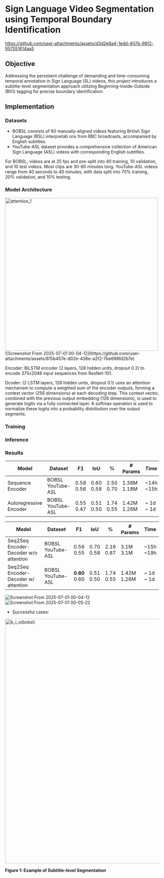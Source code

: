 # Sign Language Video Segmentation using Temporal Boundary Identification

https://github.com/user-attachments/assets/d3d2e8a4-1edd-407b-86f2-957551614aa5

## Objective
Addressing the persistent challenge of demanding and time-consuming temporal annotation in Sign Language (SL) videos, this project introduces a subtitle-level segmentation approach utilizing Beginning-Inside-Outside (BIO) tagging for precise boundary identification. 
<!--We train a Sequence-to-Sequence (Seq2Seq) model (with and without attention) on optical flow features from BOBSL and YouTube-ASL datasets. Our results demonstrate that the Seq2Seq model with attention significantly outperforms baseline methods, achieving improved segment percentage, F1-score, and IoU for subtitle boundary detection. An additional contribution includes a method for subtitle temporal resolution, designed to streamline manual annotation efforts. -->
## Implementation
### Datasets
* BOBSL consists of 60 manually-aligned videos featuring British Sign Language (BSL) interpretati
ons from BBC broadcasts, accompanied by English subtitles.
* YouTube-ASL dataset provides a comprehensive collection of American Sign Language (ASL) videos with corresponding English subtitles.

For BOBSL, videos are at 25 fps and pre-split into 40 training, 10 validation, and 10 test videos. Most clips are 30-60 minutes long. YouTube-ASL videos range from 40 seconds to 40 minutes, with data split into 70% training, 20% validation, and 10% testing.

### Model Architecture

<img src="https://github.com/user-attachments/assets/8b92e6bd-6172-49e2-a57c-b0974b2b7353" alt="attention_1" width="500">
![Screenshot From 2025-07-01 00-04-12](https://github.com/user-attachments/assets/815b457e-d02e-438e-a2f2-7be698fd2b7e)

Encoder: BiLSTM encoder (2 layers, 128 hidden units,
dropout 0.2) to encode 375x2048 input sequences
from ResNet-101. 

Dcoder: (2 LSTM layers, 128 hidden units, dropout 0.1) uses an attention
mechanism to compute a weighted sum of the encoder outputs, forming a context vector (256 dimensions) at each decoding step. This context vector,
combined with the previous output embedding (128
dimensions), is used to generate logits via a fully
connected layer. A softmax operation is used to
normalize these logits into a probability distribution over the output segments.
### Training
### Inference

### Results

| Model    | Dataset  |   F1     |    IoU   |     %    | # Params | Time     |
|----------|----------|----------|----------|----------|----------|----------|
|Sequence Encoder |   BOBSL<br>YouTube-ASL | 0.58 <br> 0.56 | 0.60 <br>0.58|2.50 <br> 0.70|1.38M <br>1.18M|~14h<br>~15h|
|Autoregressive Encoder| BOBSL<br>YouTube-ASL| 0.55<br> 0.47| 0.51 <br> 0.50|  1.74<br>0.55 | 1.42M <br> 1.26M |~ 1d <br>~ 1d 

| Model    | Dataset  |   F1     |    IoU   |     %    | # Params | Time     |
|----------|----------|----------|----------|----------|----------|----------|
|Seq2Seq Encoder-Decoder w/o attention |   BOBSL<br>YouTube-ASL | 0.58 <br> 0.55 | 0.70 <br>0.58|2.16 <br> 0.87|3.1M <br>3.1M|~15h<br>~19h|
|Seq2Seq Encoder-Decoder w/ attention| BOBSL<br>YouTube-ASL| **0.60**<br> 0.60| 0.51 <br> 0.50|  1.74<br>0.55 | 1.42M <br> 1.26M |~ 1d <br>~ 1d 

![Screenshot From 2025-07-01 00-04-12](https://github.com/user-attachments/assets/c0e198e6-0df0-4b0f-b180-074a516d25e5)
![Screenshot From 2025-07-01 00-05-22](https://github.com/user-attachments/assets/58ce94df-de3e-4f66-9603-824f1916670b)


* Successful cases:
<img src="https://github.com/user-attachments/assets/8c63f5f2-f19e-41a6-815e-f5164aaab091" alt="b_i_o(bobsl)" width="800">

**Figure 1: Example of Subtitle-level Segmentation**

